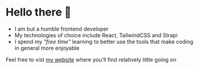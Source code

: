 # Hello there 🧙

- I am but a humble frontend developer
- My technologies of choice include React, TailwindCSS and Strapi
- I spend my *"free time"* learning to better use the tools that make coding in general more enjoyable

Feel free to vist [my website](https://sizwe.vercel.app/) where you'll find relatively little going on
